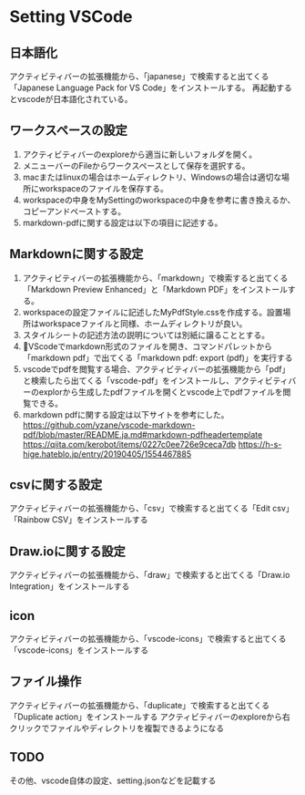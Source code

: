 # Setting VSCode

## 日本語化
アクティビティバーの拡張機能から、「japanese」で検索すると出てくる「Japanese Language Pack for VS Code」をインストールする。
再起動するとvscodeが日本語化されている。

## ワークスペースの設定
1. アクティビティバーのexploreから適当に新しいフォルダを開く。
2. メニューバーのFileからワークスペースとして保存を選択する。
3. macまたはlinuxの場合はホームディレクトリ、Windowsの場合は適切な場所にworkspaceのファイルを保存する。
4. workspaceの中身をMySettingのworkspaceの中身を参考に書き換えるか、コピーアンドペーストする。
5. markdown-pdfに関する設定は以下の項目に記述する。

## Markdownに関する設定
1. アクティビティバーの拡張機能から、「markdown」で検索すると出てくる「Markdown Preview Enhanced」と「Markdown PDF」をインストールする。
2. workspaceの設定ファイルに記述したMyPdfStyle.cssを作成する。設置場所はworkspaceファイルと同様、ホームディレクトリが良い。
3. スタイルシートの記述方法の説明については別紙に譲ることとする。
4. VScodeでmarkdown形式のファイルを開き、コマンドパレットから「markdown pdf」で出てくる「markdown pdf: export (pdf)」を実行する
5. vscodeでpdfを閲覧する場合、アクティビティバーの拡張機能から「pdf」と検索したら出てくる「vscode-pdf」をインストールし、アクティビティバーのexplorから生成したpdfファイルを開くとvscode上でpdfファイルを閲覧できる。
6. markdown pdfに関する設定は以下サイトを参考にした。
https://github.com/yzane/vscode-markdown-pdf/blob/master/README.ja.md#markdown-pdfheadertemplate
https://qiita.com/kerobot/items/0227c0ee726e9ceca7db
https://h-s-hige.hateblo.jp/entry/20190405/1554467885


## csvに関する設定
アクティビティバーの拡張機能から、「csv」で検索すると出てくる「Edit csv」「Rainbow CSV」をインストールする

## Draw.ioに関する設定
アクティビティバーの拡張機能から、「draw」で検索すると出てくる「Draw.io Integration」をインストールする

## icon
アクティビティバーの拡張機能から、「vscode-icons」で検索すると出てくる「vscode-icons」をインストールする

## ファイル操作
アクティビティバーの拡張機能から、「duplicate」で検索すると出てくる「Duplicate action」をインストールする
アクティビティバーのexploreから右クリックでファイルやディレクトリを複製できるようになる

## TODO
その他、vscode自体の設定、setting.jsonなどを記載する
